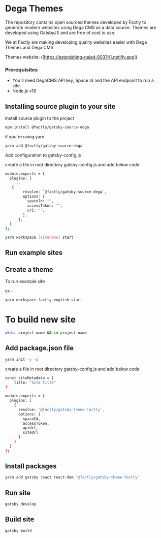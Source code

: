 # Dega Themes

The repository contains open sourced themes developed by Factly to generate modern websites using Dega CMS as a data source. Themes are developed using GatsbyJS and are free of cost to use.

We at Factly are making developing quality websites easier with Dega Themes and Dega CMS.

Themes website: ([https://astonishing-naiad-903741.netlify.app])

### Prerequisites

- You'll need DegaCMS API key, Space Id and the API endpoint to run a site.
- Node.js v18

## Installing source plugin to your site

Install source plugin to the project

```sh
npm install @factly/gatsby-source-dega
```

if you're using yarn

```sh
yarn add @factly/gatsby-source-dega
```

Add configuration to gatsby-config.js

create a file in root directory gatsby-config.js and add below code

```sh
module.exports = {
  plugins: [
    ...
   {
        resolve: `@factly/gatsby-source-dega`,
        options: {
          spaceId: "",
          accessToken: "",
          uri: "",
        },
      },
  ]
};
```

```sh
yarn workspace [sitename] start

```

## Run example sites

## Create a theme

To run example site

ex -

```sh
yarn workspace factly-english start

```

# To build new site

```sh
mkdir project-name && cd project-name
```

## Add package.json file

```sh
yarn init -y -p
```

create a file in root directory gatsby-config.js and add below code

```sh
const siteMetadata = {
    title: "Site title"
}

module.exports = {
  plugins: [
    {
      resolve: '@factly/gatsby-theme-factly',
      options: {
        spaceId,
        accessToken,
        apiUrl,
        siteUrl
      }
    }
  ]
};
```

## Install packages

```sh
yarn add gatsby react react-dom '@factly/gatsby-theme-factly'
```

## Run site

```sh
gatsby develop
```

## Build site

```sh
gatsby build
```
